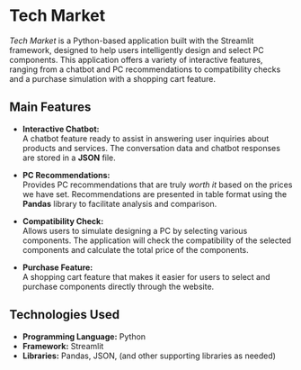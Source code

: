 # Tech Market

*Tech Market* is a Python-based application built with the Streamlit framework, designed to help users intelligently design and select PC components. This application offers a variety of interactive features, ranging from a chatbot and PC recommendations to compatibility checks and a purchase simulation with a shopping cart feature.

## Main Features

- **Interactive Chatbot:**  
  A chatbot feature ready to assist in answering user inquiries about products and services. The conversation data and chatbot responses are stored in a **JSON** file.

- **PC Recommendations:**  
  Provides PC recommendations that are truly *worth it* based on the prices we have set. Recommendations are presented in table format using the **Pandas** library to facilitate analysis and comparison.

- **Compatibility Check:**  
  Allows users to simulate designing a PC by selecting various components. The application will check the compatibility of the selected components and calculate the total price of the components.

- **Purchase Feature:**  
  A shopping cart feature that makes it easier for users to select and purchase components directly through the website.

## Technologies Used

- **Programming Language:** Python  
- **Framework:** Streamlit  
- **Libraries:** Pandas, JSON, (and other supporting libraries as needed)
